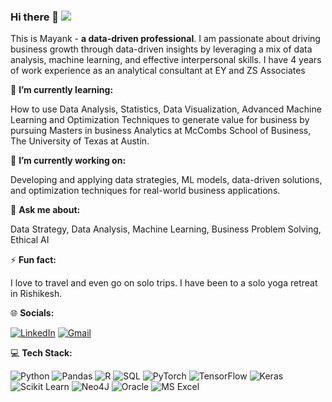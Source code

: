 ### Hi there 👋 ![](https://komarev.com/ghpvc/?username=MayankG96)

<!--
**MayankG96/MayankG96** is a ✨ _special_ ✨ repository because its `README.md` (this file) appears on your GitHub profile.

Here are some ideas to get you started:

- 🔭 I’m currently working on ...
- 🌱 I’m currently learning ...
- 👯 I’m looking to collaborate on ...
- 🤔 I’m looking for help with ...
- 💬 Ask me about ...
- 📫 How to reach me: ...
- 😄 Pronouns: ...
- ⚡ Fun fact: ...
-->

This is Mayank - **a data-driven professional**. I am passionate about driving business growth through data-driven insights by leveraging a mix of data analysis, machine learning, and effective interpersonal skills. I have 4 years of work experience as an analytical consultant at EY and ZS Associates

🌱 **I’m currently learning:**

How to use Data Analysis, Statistics, Data Visualization, Advanced Machine Learning and Optimization Techniques to generate value for business by pursuing Masters in business Analytics at McCombs School of Business, The University of Texas at Austin.

🔭 **I’m currently working on:**

Developing and applying data strategies, ML models, data-driven solutions, and optimization techniques for real-world business applications.

💬 **Ask me about:**

Data Strategy, Data Analysis, Machine Learning, Business Problem Solving, Ethical AI

⚡ **Fun fact:**

I love to travel and even go on solo trips. I have been to a solo yoga retreat in Rishikesh.

🌐 **Socials:**

[![LinkedIn](https://img.shields.io/badge/LinkedIn-%230077B5.svg?logo=linkedin&logoColor=white)](https://www.linkedin.com/in/mayankg96/)
[![Gmail](https://img.shields.io/badge/Gmail-D14836?style=flat&logo=gmail&logoColor=white)](mailto:mayank.gupta@utexas.edu)

💻 **Tech Stack:**

<img alt="Python" src="https://img.shields.io/badge/python-3670A0?style=for-the-badge&logo=python&logoColor=ffdd54"/> <img alt="Pandas" src="https://img.shields.io/badge/pandas-%23150458.svg?style=for-the-badge&logo=pandas&logoColor=white"/> <img alt="R" src="https://img.shields.io/badge/r-%23276DC3.svg?style=for-the-badge&logo=r&logoColor=white"/> <img alt="SQL" src="https://img.shields.io/badge/sql-%2300f.svg?style=for-the-badge&logo=sql&logoColor=white"/> <img alt="PyTorch" src="https://img.shields.io/badge/pytorch-%23EE4C2C.svg?style=for-the-badge&logo=pytorch&logoColor=white"/> <img alt="TensorFlow" src="https://img.shields.io/badge/tensorflow-%23FF6F00.svg?style=for-the-badge&logo=tensorflow&logoColor=white"/> <img alt="Keras" src="https://img.shields.io/badge/keras-%23D00000.svg?style=for-the-badge&logo=keras&logoColor=white"/> <img alt="Scikit Learn" src="https://img.shields.io/badge/scikit_learn-%23F7931E.svg?style=for-the-badge&logo=scikit-learn&logoColor=white"/> <img alt = "Neo4J" src = "https://img.shields.io/badge/Neo4j-018bff?style=for-the-badge&logo=neo4j&logoColor=white"> <img alt = "Oracle" src = "https://img.shields.io/badge/Oracle-F80000?style=for-the-badge&logo=Oracle&logoColor=white"> <img alt = "MS Excel" src = "https://img.shields.io/badge/Microsoft_Excel-217346?style=for-the-badge&logo=MS Excel&logoColor=white">

